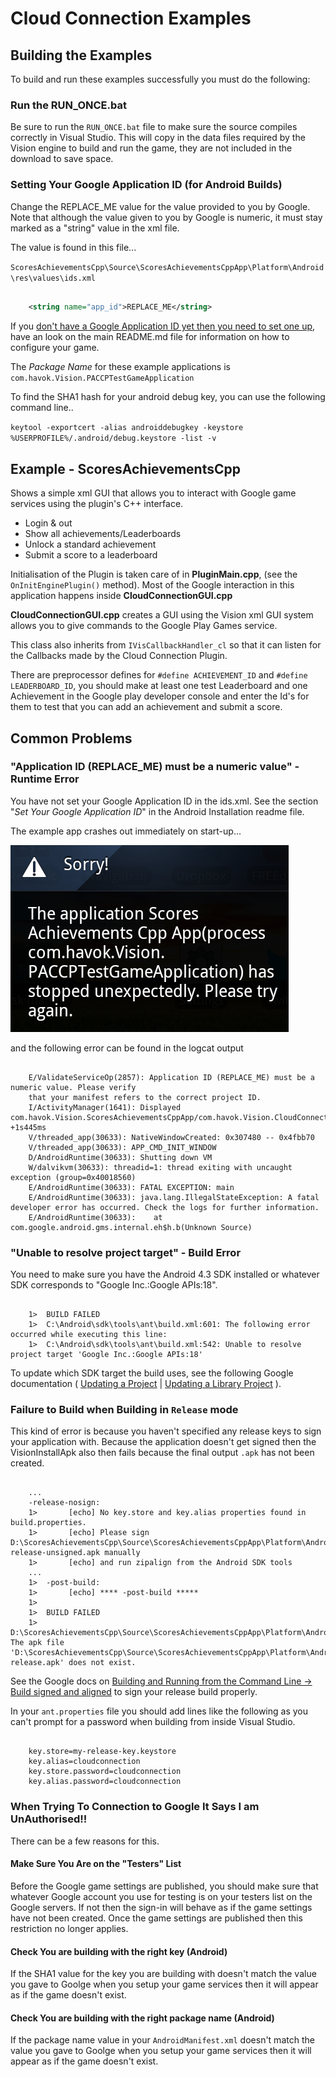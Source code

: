 # Cloud Connection Examples

## Building the Examples

To build and run these examples successfully you must do the following:

### Run the RUN_ONCE.bat  

Be sure to run the `RUN_ONCE.bat` file to make sure the source compiles correctly in Visual Studio. This will copy in the data files required by the Vision engine to build and run the game, they are not included in the download to save space.

### Setting Your Google Application ID (for Android Builds)

Change the REPLACE_ME value for the value provided to you by Google. Note that although the value given to you by Google is numeric, it must stay marked as a "string" value in the xml file.

The value is found in this file...

`ScoresAchievementsCpp\Source\ScoresAchievementsCppApp\Platform\Android\res\values\ids.xml`

```xml

	<string name="app_id">REPLACE_ME</string>
```

If you [don't have a Google Application ID yet then you need to set one up](https://developers.google.com/games/services/console/enabling), have an look on the main README.md file for information on how to configure your game.

The *Package Name* for these example applications is `com.havok.Vision.PACCPTestGameApplication`

To find the SHA1 hash for your android debug key, you can use the following command line..

`keytool -exportcert -alias androiddebugkey -keystore %USERPROFILE%/.android/debug.keystore -list -v`

## Example - ScoresAchievementsCpp

Shows a simple xml GUI that allows you to interact with Google game services using the plugin's C++ interface.

* Login & out
* Show all achievements/Leaderboards
* Unlock a standard achievement
* Submit a score to a leaderboard

Initialisation of the Plugin is taken care of in **PluginMain.cpp**, (see the `OnInitEnginePlugin()` method). 
Most of the Google interaction in this application happens inside **CloudConnectionGUI.cpp**

**CloudConnectionGUI.cpp** creates a GUI using the Vision xml GUI system allows you to give commands to the Google Play Games service.

This class also inherits from `IVisCallbackHandler_cl` so that it can listen for the Callbacks made by the Cloud Connection Plugin.

There are preprocessor defines for `#define ACHIEVEMENT_ID` and `#define LEADERBOARD_ID`, you should make at least one test Leaderboard and one Achievement in the Google play developer console and enter the Id's for them to test that you can add an achievement and submit a score.

## Common Problems

### "Application ID (REPLACE_ME) must be a numeric value" - Runtime Error

You have not set your Google Application ID in the ids.xml. See the section "*Set Your Google Application ID*" in the Android Installation readme file.

The example app crashes out immediately on start-up...

![alt text](../Docs/helpimages/exampleappclosed.png "App bombs out straight away")

and the following error can be found in the logcat output

```

	E/ValidateServiceOp(2857): Application ID (REPLACE_ME) must be a numeric value. Please verify 
	that your manifest refers to the correct project ID.
	I/ActivityManager(1641): Displayed com.havok.Vision.ScoresAchievementsCppApp/com.havok.Vision.CloudConnectionLifeCycleSupport: +1s445ms
	V/threaded_app(30633): NativeWindowCreated: 0x307480 -- 0x4fbb70
	V/threaded_app(30633): APP_CMD_INIT_WINDOW
	D/AndroidRuntime(30633): Shutting down VM
	W/dalvikvm(30633): threadid=1: thread exiting with uncaught exception (group=0x40018560)
	E/AndroidRuntime(30633): FATAL EXCEPTION: main
	E/AndroidRuntime(30633): java.lang.IllegalStateException: A fatal developer error has occurred. Check the logs for further information.
	E/AndroidRuntime(30633): 	at com.google.android.gms.internal.eh$h.b(Unknown Source)
```

### "Unable to resolve project target" - Build Error 

You need to make sure you have the Android 4.3 SDK installed or whatever SDK corresponds to "Google Inc.:Google APIs:18".

```

	1>  BUILD FAILED
	1>  C:\Android\sdk\tools\ant\build.xml:601: The following error occurred while executing this line:
	1>  C:\Android\sdk\tools\ant\build.xml:542: Unable to resolve project target 'Google Inc.:Google APIs:18'
```

To update which SDK target the build uses, see the following Google documentation ( [Updating a Project](http://developer.android.com/tools/projects/projects-cmdline.html#UpdatingAProject) | 
[Updating a Library Project](http://developer.android.com/tools/projects/projects-cmdline.html#UpdatingLibraryProject) ).

### Failure to Build when Building in `Release` mode

This kind of error is because you haven't specified any release keys to sign your application with.
Because the application doesn't get signed then the VisionInstallApk also then fails because the final output `.apk` has not been created.

```

	...
	-release-nosign:
	1>       [echo] No key.store and key.alias properties found in build.properties.
	1>       [echo] Please sign D:\ScoresAchievementsCpp\Source\ScoresAchievementsCppApp\Platform\Android\bin\CloudConnection-release-unsigned.apk manually
	1>       [echo] and run zipalign from the Android SDK tools
	...
	1>  -post-build:
	1>       [echo] **** -post-build *****
	1>  
	1>  BUILD FAILED
	1>  D:\ScoresAchievementsCpp\Source\ScoresAchievementsCppApp\Platform\Android\custom_rules.xml:104: The apk file 'D:\ScoresAchievementsCpp\Source\ScoresAchievementsCppApp\Platform\Android\bin\CloudConnection-release.apk' does not exist.
```

See the Google docs on [Building and Running from the Command Line -> Build signed and aligned](http://developer.android.com/tools/building/building-cmdline.html#AutoReleaseMode) to sign your release build properly.

In your `ant.properties` file you should add lines like the following as you can't prompt for a password when building from inside Visual Studio. 

```

	key.store=my-release-key.keystore
	key.alias=cloudconnection
	key.store.password=cloudconnection
	key.alias.password=cloudconnection
```

### When Trying To Connection to Google It Says I am UnAuthorised!!

There can be a few reasons for this.

#### Make Sure You Are on the "Testers" List

Before the Google game settings are published, you should make sure that whatever Google account you use for testing is on your testers list on the Google servers. If not then the sign-in will behave as if the game settings have not been created. Once the game settings are published then this restriction no longer applies.

#### Check You are building with the right key (Android)

If the SHA1 value for the key you are building with doesn't match the value you gave to Goolge when you setup your game services then it will appear as if the game doesn't exist.

#### Check You are building with the right package name (Android)

If the package name value in your `AndroidManifest.xml` doesn't match the value you gave to Goolge when you setup your game services then it will appear as if the game doesn't exist.